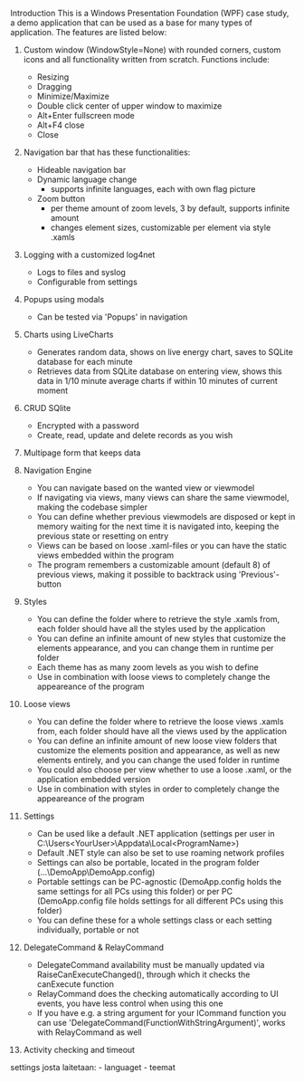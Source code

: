 ﻿Introduction
This is a Windows Presentation Foundation (WPF) case study, a demo application that can be used as a base for many types of application. The features are listed below:

1) Custom window (WindowStyle=None) with rounded corners, custom icons and all functionality written from scratch.
   Functions include:
	- Resizing
	- Dragging
	- Minimize/Maximize
	- Double click center of upper window to maximize
	- Alt+Enter fullscreen mode
	- Alt+F4 close
	- Close

2) Navigation bar that has these functionalities:
	- Hideable navigation bar
	- Dynamic language change 
		- supports infinite languages, each with own flag picture
	- Zoom button 
		- per theme amount of zoom levels, 3 by default, supports infinite amount
		- changes element sizes, customizable per element via style .xamls
	

3) Logging with a customized log4net 
	- Logs to files and syslog
	- Configurable from settings

4) Popups using modals
	- Can be tested via 'Popups' in navigation

5) Charts using LiveCharts
	- Generates random data, shows on live energy chart, saves to SQLite database for each minute
	- Retrieves data from SQLite database on entering view, shows this data in 1/10 minute average charts if within 10 minutes of current moment
	

6) CRUD SQlite
	- Encrypted with a password
	- Create, read, update and delete records as you wish

7) Multipage form that keeps data

8) Navigation Engine
	- You can navigate based on the wanted view or viewmodel
	- If navigating via views, many views can share the same viewmodel, making the codebase simpler
	- You can define whether previous viewmodels are disposed or kept in memory waiting for the next time it is navigated into, keeping the previous state or resetting on entry
	- Views can be based on loose .xaml-files or you can have the static views embedded within the program
	- The program remembers a customizable amount (default 8) of previous views, making it possible to backtrack using 'Previous'-button

9) Styles
	- You can define the folder where to retrieve the style .xamls from, each folder should have all the styles used by the application
	- You can define an infinite amount of new styles that customize the elements appearance, and you can change them in runtime per folder
	- Each theme has as many zoom levels as you wish to define
	- Use in combination with loose views to completely change the appeareance of the program
	
9) Loose views
	- You can define the folder where to retrieve the loose views .xamls from, each folder should have all the views used by the application
	- You can define an infinite amount of new loose view folders that customize the elements position and appearance, as well as new elements entirely, and you can change the used folder in runtime
	- You could also choose per view whether to use a loose .xaml, or the application embedded version
	- Use in combination with styles in order to completely change the appeareance of the program
	
10) Settings
	- Can be used like a default .NET application (settings per user in C:\Users\<YourUser>\Appdata\Local\<ProgramName>)
	- Default .NET style can also be set to use roaming network profiles
	- Settings can also be portable, located in the program folder (...\DemoApp\DemoApp.config)
	- Portable settings can be PC-agnostic (DemoApp.config holds the same settings for all PCs using this folder) or per PC (DemoApp.config file holds settings for all different PCs using this folder)
	- You can define these for a whole settings class or each setting individually, portable or not

11) DelegateCommand & RelayCommand
	- DelegateCommand availability must be manually updated via RaiseCanExecuteChanged(), through which it checks the canExecute function
	- RelayCommand does the checking automatically according to UI events, you have less control when using this one
	- If you have e.g. a string argument for your ICommand function you can use 'DelegateCommand<string>(FunctionWithStringArgument)', works with RelayCommand as well

12) Activity checking and timeout

settings josta laitetaan:
	- languaget
	- teemat